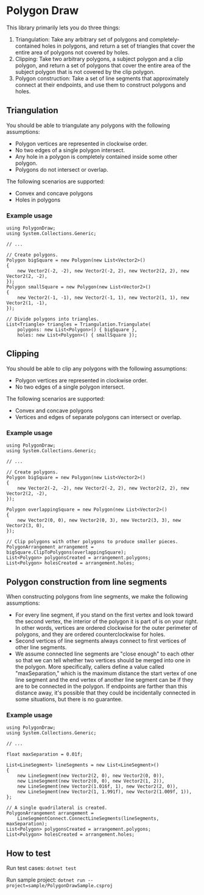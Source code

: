 # Polygon Draw

This library primarily lets you do three things:
1. Triangulation: Take any arbitrary set of polygons and completely-contained holes in polygons, and return a set of triangles that cover the entire area of polygons not covered by holes.
2. Clipping: Take two arbitrary polygons, a subject polygon and a clip polygon, and return a set of polygons that cover the entire area of the subject polygon that is not covered by the clip polygon.
3. Polygon construction: Take a set of line segments that approximately connect at their endpoints, and use them to construct polygons and holes.

## Triangulation

You should be able to triangulate any polygons with the following assumptions:
* Polygon vertices are represented in clockwise order.
* No two edges of a single polygon intersect.
* Any hole in a polygon is completely contained inside some other polygon.
* Polygons do not intersect or overlap.

The following scenarios are supported:
* Convex and concave polygons
* Holes in polygons

### Example usage
```
using PolygonDraw;
using System.Collections.Generic;

// ...

// Create polygons.
Polygon bigSquare = new Polygon(new List<Vector2>()
{
    new Vector2(-2, -2), new Vector2(-2, 2), new Vector2(2, 2), new Vector2(2, -2),
});
Polygon smallSquare = new Polygon(new List<Vector2>()
{
    new Vector2(-1, -1), new Vector2(-1, 1), new Vector2(1, 1), new Vector2(1, -1),
});

// Divide polygons into triangles.
List<Triangle> triangles = Triangulation.Triangulate(
    polygons: new List<Polygon>() { bigSquare },
    holes: new List<Polygon>() { smallSquare });
```

## Clipping

You should be able to clip any polygons with the following assumptions:
* Polygon vertices are represented in clockwise order.
* No two edges of a single polygon intersect.

The following scenarios are supported:
* Convex and concave polygons
* Vertices and edges of separate polygons can intersect or overlap.

### Example usage
```
using PolygonDraw;
using System.Collections.Generic;

// ...

// Create polygons.
Polygon bigSquare = new Polygon(new List<Vector2>()
{
    new Vector2(-2, -2), new Vector2(-2, 2), new Vector2(2, 2), new Vector2(2, -2),
});

Polygon overlappingSquare = new Polygon(new List<Vector2>()
{
    new Vector2(0, 0), new Vector2(0, 3), new Vector2(3, 3), new Vector2(3, 0),
});

// Clip polygons with other polygons to produce smaller pieces.
PolygonArrangement arrangement = bigSquare.ClipToPolygons(overlappingSquare);
List<Polygon> polygonsCreated = arrangement.polygons;
List<Polygon> holesCreated = arrangement.holes;
```

## Polygon construction from line segments

When constructing polygons from line segments, we make the following assumptions:
* For every line segment, if you stand on the first vertex and look toward the second vertex, the interior of the polygon it is part of is on your right. In other words, vertices are ordered clockwise for the outer perimeter of polygons, and they are ordered counterclockwise for holes.
* Second vertices of line segments always connect to first vertices of other line segments.
* We assume connected line segments are "close enough" to each other so that we can tell whether two vertices should be merged into one in the polygon. More specifically, callers define a value called "maxSeparation," which is the maximum distance the start vertex of one line segment and the end vertex of another line segment can be if they are to be connected in the polygon. If endpoints are farther than this distance away, it's possible that they could be incidentally connected in some situations, but there is no guarantee.

### Example usage
```
using PolygonDraw;
using System.Collections.Generic;

// ...

float maxSeparation = 0.01f;

List<LineSegment> lineSegments = new List<LineSegment>()
{
    new LineSegment(new Vector2(2, 0), new Vector2(0, 0)),
    new LineSegment(new Vector2(0, 0), new Vector2(1, 2)),
    new LineSegment(new Vector2(1.016f, 1), new Vector2(2, 0)),
    new LineSegment(new Vector2(1, 1.991f), new Vector2(1.009f, 1)),
};

// A single quadrilateral is created.
PolygonArrangement arrangement =
    LineSegmentConnect.ConnectLineSegments(lineSegments, maxSeparation);
List<Polygon> polygonsCreated = arrangement.polygons;
List<Polygon> holesCreated = arrangement.holes;
```

## How to test

Run test cases: `dotnet test`

Run sample project: `dotnet run --project=sample/PolygonDrawSample.csproj`